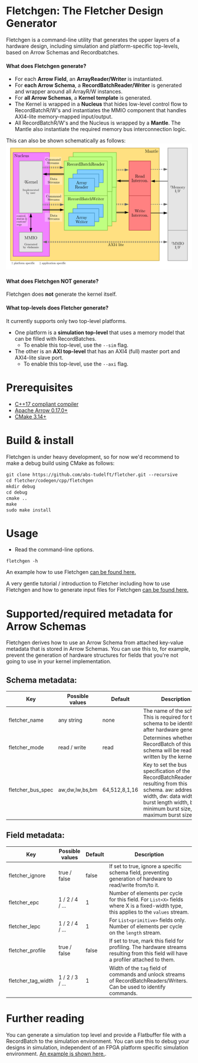 # Fletchgen: The Fletcher Design Generator
Fletchgen is a command-line utility that generates the upper layers of a
hardware design, including simulation and platform-specific top-levels, based on
Arrow Schemas and Recordbatches.

#### What does Fletchgen generate?

* For each **Arrow Field**, an **ArrayReader/Writer** is instantiated.
* For **each Arrow Schema**, a **RecordBatchReader/Writer** is generated and
  wrapper around all ArrayR/W instances.
* For **all Arrow Schemas**, a **Kernel template** is generated.
* The Kernel is wrapped in a **Nucleus** that hides low-level control flow to
  RecordBatchR/W's and instantiates the
  MMIO component that handles AXI4-lite memory-mapped input/output.
* All RecordBatchR/W's and the Nucleus is wrapped by a **Mantle**. The Mantle
  also instantiate the required memory bus interconnection logic.

This can also be shown schematically as follows:
![Fletchgen output, schematically](./docs/fletchgen.svg)

#### What does Fletchgen NOT generate?

Fletchgen does **not** generate the kernel itself.

#### What top-levels does Fletcher generate?
It currently supports only two top-level platforms.

* One platform is a **simulation top-level** that uses a memory model that can
  be filled with RecordBatches.
  * To enable this top-level, use the `--sim` flag.
* The other is an **AXI top-level** that has an AXI4 (full) master port and
  AXI4-lite slave port.
  * To enable this top-level, use the `--axi` flag.

# Prerequisites
* [C++17 compliant compiler](https://clang.llvm.org/)
* [Apache Arrow 0.17.0+](https://github.com/apache/arrow)
* [CMake 3.14+](https://cmake.org/)

# Build & install
Fletchgen is under heavy development, so for now we'd recommend to make a debug
build using CMake as follows:
```console
git clone https://github.com/abs-tudelft/fletcher.git --recursive
cd fletcher/codegen/cpp/fletchgen
mkdir debug
cd debug
cmake ..
make
sudo make install
```

# Usage

* Read the command-line options.
```console
fletchgen -h
```

An example how to use Fletchgen [can be found here.](../../test/stringread/README.md)

A very gentle tutorial / introduction to Fletcher including how to use Fletchgen
and how to generate input files for Fletchgen
[can be found here.](../../../examples/sum/README.md)

# Supported/required metadata for Arrow Schemas
Fletchgen derives how to use an Arrow Schema from attached key-value metadata
that is stored in Arrow Schemas. You can use this to, for example, prevent the
generation of hardware structures for fields that you're not going to use in
your kernel implementation.

## Schema metadata:

| Key                    | Possible values     | Default | Description                                                |
|------------------------|---------------------|---------|------------------------------------------------------------|
| fletcher_name          | any string          | none    | The name of the schema. This is required for the schema to be identifiable after hardware generation.  |
| fletcher_mode          | read / write        | read    | Determines whether a RecordBatch of this schema will be read or written by the kernel. |
| fletcher_bus_spec      | aw,dw,lw,bs,bm      | 64,512,8,1,16 | Key to set the bus specification of the RecordBatchReader/Writer resulting from this schema. aw: address width, dw: data width, lw: burst length width, bs: minimum burst size, bm: maximum burst size. |

## Field metadata:

| Key                    | Possible values | Default | Description                                  |
|------------------------|-----------------|---------|----------------------------------------------|
| fletcher_ignore        | true / false    | false   | If set to true, ignore a specific schema field, preventing generation of hardware to read/write from/to it. |
| fletcher_epc           | 1 / 2 / 4 / ... | 1       | Number of elements per cycle for this field. For `List<X>` fields where X is a fixed-width type, this applies to the `values` stream. |
| fletcher_lepc          | 1 / 2 / 4 / ... | 1       | For `List<primitive>` fields only. Number of elements per cycle on the `length` stream. |
| fletcher_profile       | true / false    | false   | If set to true, mark this field for profiling. The hardware streams resulting from this field will have a profiler attached to them. |
| fletcher_tag_width     | 1 / 2 / 3 / ... | 1       | Width of the `tag` field of commands and unlock streams of RecordBatchReaders/Writers. Can be used to identify commands. |

# Further reading

You can generate a simulation top level and provide a Flatbuffer file with a
RecordBatch to the simulation environment. You can use this to debug your
designs in simulation, independent of an FPGA platform specific simulation
environment. [An example is shown here.](../../test/stringread/README.md).
